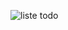 
![liste todo](https://user-images.githubusercontent.com/38507456/73123153-e816c880-3f8c-11ea-90c8-f4a82a1ac526.png)